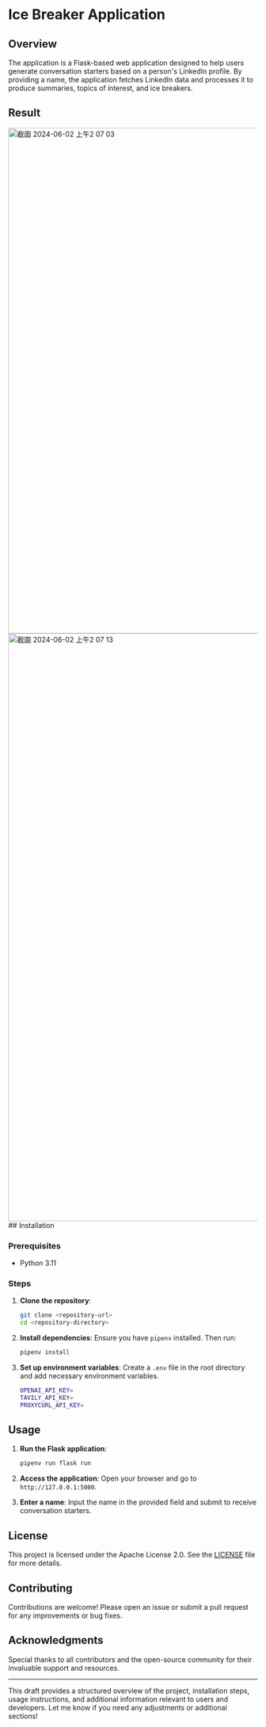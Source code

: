 # Ice Breaker Application

## Overview

The application is a Flask-based web application designed to help users generate conversation starters based on a person's LinkedIn profile. By providing a name, the application fetches LinkedIn data and processes it to produce summaries, topics of interest, and ice breakers.

## Result
<img width="1021" alt="截圖 2024-06-02 上午2 07 03" src="https://github.com/Valerie-Fan/langchain-linkedin-profile-summarizer/assets/164007751/15023c80-f32a-4515-b27b-c18b1a05c322">
<img width="1187" alt="截圖 2024-06-02 上午2 07 13" src="https://github.com/Valerie-Fan/langchain-linkedin-profile-summarizer/assets/164007751/c2eb61b0-c5cd-4e05-b27f-cbe4f7a541c0">
## Installation

### Prerequisites

- Python 3.11

### Steps

1. **Clone the repository**:
    ```bash
    git clone <repository-url>
    cd <repository-directory>
    ```

2. **Install dependencies**:
    Ensure you have `pipenv` installed. Then run:
    ```bash
    pipenv install
    ```

3. **Set up environment variables**:
    Create a `.env` file in the root directory and add necessary environment variables.
    ```bash
    OPENAI_API_KEY=
    TAVILY_API_KEY=
    PROXYCURL_API_KEY=
    ```

## Usage

1. **Run the Flask application**:
    ```bash
    pipenv run flask run
    ```

2. **Access the application**:
    Open your browser and go to `http://127.0.0.1:5000`.

3. **Enter a name**:
    Input the name in the provided field and submit to receive conversation starters.

## License

This project is licensed under the Apache License 2.0. See the [LICENSE](LICENSE) file for more details.

## Contributing

Contributions are welcome! Please open an issue or submit a pull request for any improvements or bug fixes.

## Acknowledgments

Special thanks to all contributors and the open-source community for their invaluable support and resources.

---

This draft provides a structured overview of the project, installation steps, usage instructions, and additional information relevant to users and developers. Let me know if you need any adjustments or additional sections!

